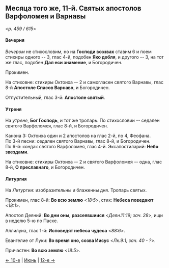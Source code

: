
## Месяца того же, 11-й. Святых апостолов Варфоломея и Варнавы  

<*p. 459 / 615*>

#### Вечерня

*Вечером* не стихословим, но на **Господи воззвах** ставим 6 и поем стихиры одного -- 3, глас 4-й, 
подобен **Яко добля**, и другого -- 3, на тот же глас, подобен **Дал еси знамение**, и Богородичен.  

Прокимен. 

На стиховне: стихиры Октоиха -- 2 и самогласен святого Варнавы, глас 8-й **Апостоле Спасов Варнаво**, 
и Богородичен. 

Отпустительный, глас 3-й: **Апостоле святый**. 

#### Утреня

На *утрене*, **Бог Господь**, и тот же тропарь. По стихословии -- седален святого Варфоломея, глас 8-й, 
и Богородичен.  

Канона 3: Октоиха один и 2 апостолов на глас 2-й, по 4, Феофана.   
По 3-й песни: седален святого Варнавы, глас 8-й, и Богородичен.  
По 6-й: кондак святого Варфоломея, глас 4-й. 
Эксапостиларий: **Небо звездами**. 

На стиховне: стихиры Октоиха -- 2 и святого Варфоломея -- одна, глас 8-й, **О преславнаго**, и Богородичен.  

#### Литургия

На *Литургии*: изобразительны и блаженны дня. Тропарь святых.  

Прокимен, глас 8-й: **Во всю землю** <*18:5*>, стих: **Небеса поведают** <*18:1*>.
 
Апостол Деяний: **Во дни оны, разсеявшиися** <*Деян.11:19; зач. 28*>, ищи в неделю 5-ю по Пасхе. 

Аллилуиа, глас 1-й: **Исповедят небеса чудеса** <*88:6*>. 
 
Евангелие от Луки: **Во время оно, созва Иисус** <*Лк.9:1; зач. 40 - ?*>. 
 
Причастен: **Во всю землю** <*18:5*>. 

[← 10-е](06_10_EUR.ru.md) | [Июнь](README.md#11-й) | [12-е →](06_12_EUR.ru.md)

